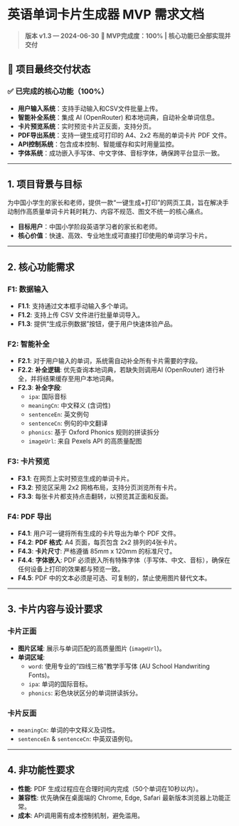 # 英语单词卡片生成器 MVP 需求文档

> **版本 v1.3 — 2024-06-30**
> **🎯 MVP完成度：100% | 核心功能已全部实现并交付**

## 🚀 **项目最终交付状态**

### **✅ 已完成的核心功能（100%）**
- **用户输入系统**：支持手动输入和CSV文件批量上传。
- **智能补全系统**：集成 AI (OpenRouter) 和本地词典，自动补全单词信息。
- **卡片预览系统**：实时预览卡片正反面，支持分页。
- **PDF导出系统**：支持一键生成可打印的 A4、2x2 布局的单词卡片 PDF 文件。
- **API控制系统**：包含成本控制、智能缓存和实时用量监控。
- **字体系统**：成功嵌入手写体、中文字体、音标字体，确保跨平台显示一致。

---

## 1. 项目背景与目标

为中国小学生的家长和老师，提供一款“一键生成+打印”的网页工具，旨在解决手动制作高质量单词卡片耗时耗力、内容不规范、图文不统一的核心痛点。

- **目标用户**：中国小学阶段英语学习者的家长和老师。
- **核心价值**：快速、高效、专业地生成可直接打印使用的单词学习卡片。

---

## 2. 核心功能需求

### F1: 数据输入
- **F1.1**: 支持通过文本框手动输入多个单词。
- **F1.2**: 支持上传 CSV 文件进行批量单词导入。
- **F1.3**: 提供“生成示例数据”按钮，便于用户快速体验产品。

### F2: 智能补全
- **F2.1**: 对于用户输入的单词，系统需自动补全所有卡片需要的字段。
- **F2.2**: **补全逻辑**: 优先查询本地词典，若缺失则调用AI (OpenRouter) 进行补全，并将结果缓存至用户本地词典。
- **F2.3**: **补全字段**:
    - `ipa`: 国际音标
    - `meaningCn`: 中文释义 (含词性)
    - `sentenceEn`: 英文例句
    - `sentenceCn`: 例句的中文翻译
    - `phonics`: 基于 Oxford Phonics 规则的拼读拆分
    - `imageUrl`: 来自 Pexels API 的高质量配图

### F3: 卡片预览
- **F3.1**: 在网页上实时预览生成的单词卡片。
- **F3.2**: 预览区采用 2x2 网格布局，支持分页浏览所有卡片。
- **F3.3**: 每张卡片都支持点击翻转，以预览其正面和反面。

### F4: PDF 导出
- **F4.1**: 用户可一键将所有生成的卡片导出为单个 PDF 文件。
- **F4.2**: **PDF 格式**: A4 页面，每页包含 2x2 排列的4张卡片。
- **F4.3**: **卡片尺寸**: 严格遵循 85mm x 120mm 的标准尺寸。
- **F4.4**: **字体嵌入**: PDF 必须嵌入所有特殊字体（手写体、中文、音标），确保在任何设备上打印的效果都与预览一致。
- **F4.5**: PDF 中的文本必须是可选、可复制的，禁止使用图片替代文本。

---

## 3. 卡片内容与设计要求

### 卡片正面
- **图片区域**: 展示与单词匹配的高质量图片 (`imageUrl`)。
- **单词区域**:
  - `word`: 使用专业的“四线三格”教学手写体 (AU School Handwriting Fonts)。
  - `ipa`: 单词的国际音标。
  - `phonics`: 彩色块状区分的单词拼读拆分。

### 卡片反面
- `meaningCn`: 单词的中文释义及词性。
- `sentenceEn` & `sentenceCn`: 中英双语例句。

---

## 4. 非功能性要求
- **性能**: PDF 生成过程应在合理时间内完成（50个单词在10秒以内）。
- **兼容性**: 优先确保在桌面端的 Chrome, Edge, Safari 最新版本浏览器上功能正常。
- **成本**: API调用需有成本控制机制，避免滥用。

